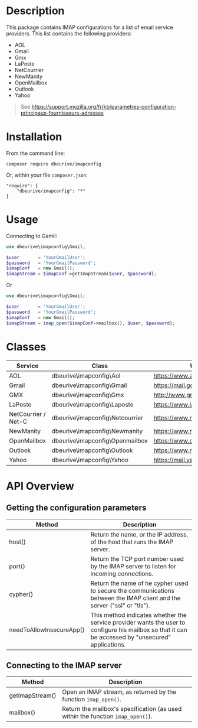 # Description

This package contains IMAP configurations for a list of email service providers. This list contains the following
providers:
 
* AOL
* Gmail
* Gmx
* LaPoste
* NetCourrier
* NewManity
* OpenMailbox
* Outlook
* Yahoo

> See https://support.mozilla.org/fr/kb/parametres-configuration-principaux-fournisseurs-adresses

# Installation

From the command line:

    composer require dbeurive/imapconfig
    
Or, within your file `composer.json`:
 
    "require": {
        "dbeurive/imapconfig": "*"
    }

# Usage

Connecting to Gamil:

```php
use dbeurive\imapconfig\Gmail;

$user       = 'YourGmailUser';
$password   = 'YourGmailPassword';
$imapConf   = new Gmail();
$imapStream = $imapConf->getImapStream($user, $password);
```

Or

```php
use dbeurive\imapconfig\Gmail;

$user       = 'YourGmailUser';
$password   = 'YourGmailPassword';
$imapConf   = new Gmail();
$imapStream = imap_open($imapConf->mailbox(), $user, $password);
```

# Classes

| Service             | Class                            | URL                             |
|---------------------|----------------------------------|---------------------------------|
| AOL                 | dbeurive\imapconfig\Aol          | https://www.aol.com             |
| Gmail               | dbeurive\imapconfig\Gmail        | https://mail.google.com/        |
| GMX                 | dbeurive\imapconfig\Gmx          | http://www.gmx.com/             |
| LaPoste             | dbeurive\imapconfig\Laposte      | https://www.laposte.net/        |
| NetCourrier / Net-C | dbeurive\imapconfig\Netcourrier  | https://www.netcourrier.com/    |
| NewManity           | dbeurive\imapconfig\Newmanity    | https://www.newmanity.com/      |
| OpenMailbox         | dbeurive\imapconfig\Openmailbox  | https://www.openmailbox.org/    |
| Outlook             | dbeurive\imapconfig\Outlook      | https://www.microsoft.com/      |
| Yahoo               | dbeurive\imapconfig\Yahoo        | https://mail.yahoo.com/         |

# API Overview

## Getting the configuration parameters

| Method                   | Description                                                                                                                                        |
|--------------------------|----------------------------------------------------------------------------------------------------------------------------------------------------|
| host()                   | Return the name, or the IP address, of the host that runs the IMAP server.                                                                         |
| port()                   | Return the TCP port number used by the IMAP server to listen for incoming connections.                                                             |
| cypher()                 | Return the name of he cypher used to secure the communications between the IMAP client and the server ("ssl" or "tls").                            |
| needToAllowInsecureApp() | This method indicates whether the service provider wants the user to configure his mailbox so that it can be accessed by "unsecured" applications. |

## Connecting to the IMAP server

| Method           | Description                                                                      |
|------------------|----------------------------------------------------------------------------------|
| getImapStream()  | Open an IMAP stream, as returned by the function `imap_open()`.                  | 
| mailbox()        | Return the mailbox's specification (as used within the function `imap_open()`).  |

